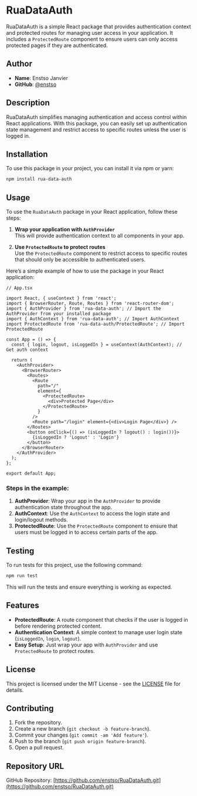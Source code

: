 # RuaDataAuth

RuaDataAuth is a simple React package that provides authentication context and protected routes for managing user access in your application. It includes a `ProtectedRoute` component to ensure users can only access protected pages if they are authenticated.

## Author

- **Name**: Enstso Janvier
- **GitHub**: [@enstso](https://github.com/enstso)

## Description

RuaDataAuth simplifies managing authentication and access control within React applications. With this package, you can easily set up authentication state management and restrict access to specific routes unless the user is logged in.

## Installation

To use this package in your project, you can install it via npm or yarn:

```bash
npm install rua-data-auth
```


## Usage

To use the `RuaDataAuth` package in your React application, follow these steps:

1. **Wrap your application with `AuthProvider`**  
   This will provide authentication context to all components in your app.

2. **Use `ProtectedRoute` to protect routes**  
   Use the `ProtectedRoute` component to restrict access to specific routes that should only be accessible to authenticated users.

Here’s a simple example of how to use the package in your React application:

```tsx
// App.tsx

import React, { useContext } from 'react';
import { BrowserRouter, Route, Routes } from 'react-router-dom';
import { AuthProvider } from 'rua-data-auth'; // Import the AuthProvider from your installed package
import { AuthContext } from 'rua-data-auth'; // Import AuthContext
import ProtectedRoute from 'rua-data-auth/ProtectedRoute'; // Import ProtectedRoute

const App = () => {
  const { login, logout, isLoggedIn } = useContext(AuthContext); // Get auth context

  return (
    <AuthProvider>
      <BrowserRouter>
        <Routes>
          <Route
            path="/"
            element={
              <ProtectedRoute>
                <div>Protected Page</div>
              </ProtectedRoute>
            }
          />
          <Route path="/login" element={<div>Login Page</div>} />
        </Routes>
        <button onClick={() => (isLoggedIn ? logout() : login())}>
          {isLoggedIn ? 'Logout' : 'Login'}
        </button>
      </BrowserRouter>
    </AuthProvider>
  );
};

export default App;
```

### Steps in the example:
1. **AuthProvider**: Wrap your app in the `AuthProvider` to provide authentication state throughout the app.
2. **AuthContext**: Use the `AuthContext` to access the login state and login/logout methods.
3. **ProtectedRoute**: Use the `ProtectedRoute` component to ensure that users must be logged in to access certain parts of the app.

## Testing

To run tests for this project, use the following command:

```bash
npm run test
```

This will run the tests and ensure everything is working as expected.

## Features

- **ProtectedRoute**: A route component that checks if the user is logged in before rendering protected content.
- **Authentication Context**: A simple context to manage user login state (`isLoggedIn`, `login`, `logout`).
- **Easy Setup**: Just wrap your app with `AuthProvider` and use `ProtectedRoute` to protect routes.

## License

This project is licensed under the MIT License - see the [LICENSE](LICENSE) file for details.

## Contributing

1. Fork the repository.
2. Create a new branch (`git checkout -b feature-branch`).
3. Commit your changes (`git commit -am 'Add feature'`).
4. Push to the branch (`git push origin feature-branch`).
5. Open a pull request.

## Repository URL

GitHub Repository: [https://github.com/enstso/RuaDataAuth.git](https://github.com/enstso/RuaDataAuth.git)
```
